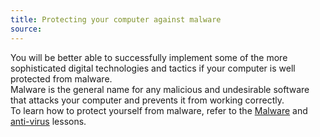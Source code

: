 ```yaml
---
title: Protecting your computer against malware
source:
---
```

You will be better able to successfully implement some of the more sophisticated digital technologies and tactics if your computer is well protected from malware.
<br>
Malware is the general name for any malicious and undesirable software that attacks your computer and prevents it from working correctly.
<br>
To learn how to protect yourself from malware, refer to the [Malware](en/topics/practice-1-emergencies/4-malware/1-1-intro.md) and [anti-virus](en/topics/tool-7-computer-hygiene/2-antivirus/1-1-intro.md) lessons.
